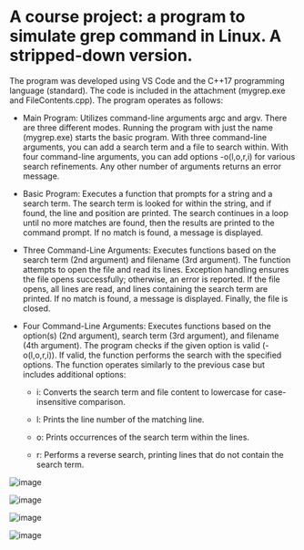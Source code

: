 # A course project: a program to simulate grep command in Linux. A stripped-down version.

The program was developed using VS Code and the C++17 programming language (standard). The code is included in the attachment (mygrep.exe and FileContents.cpp). The program operates as follows:

- Main Program: Utilizes command-line arguments argc and argv. There are three different modes. Running the program with just the name (mygrep.exe) starts the basic program. With three command-line arguments, you can add a search term and a file to search within. With four command-line arguments, you can add options -o(l,o,r,i) for various search refinements. Any other number of arguments returns an error message.

- Basic Program: Executes a function that prompts for a string and a search term. The search term is looked for within the string, and if found, the line and position are printed. The search continues in a loop until no more matches are found, then the results are printed to the command prompt. If no match is found, a message is displayed.

- Three Command-Line Arguments: Executes functions based on the search term (2nd argument) and filename (3rd argument). The function attempts to open the file and read its lines. Exception handling ensures the file opens successfully; otherwise, an error is reported. If the file opens, all lines are read, and lines containing the search term are printed. If no match is found, a message is displayed. Finally, the file is closed.

- Four Command-Line Arguments: Executes functions based on the option(s) (2nd argument), search term (3rd argument), and filename (4th argument). The program checks if the given option is valid (-o(l,o,r,i)). If valid, the function performs the search with the specified options. The function operates similarly to the previous case but includes additional options:

   - i: Converts the search term and file content to lowercase for case-insensitive comparison.
    
   - l: Prints the line number of the matching line.
    
   - o: Prints occurrences of the search term within the lines.
    
   - r: Performs a reverse search, printing lines that do not contain the search term.


![image](https://github.com/user-attachments/assets/7bd7e020-6b6d-4c5d-9520-db2476062bb3)

![image](https://github.com/user-attachments/assets/f1c1ba9c-47e5-4f12-89f4-bb58961e9c78)

![image](https://github.com/user-attachments/assets/b6333c20-5b9c-4c15-aa9f-c2972587daff)

![image](https://github.com/user-attachments/assets/c1550c48-9b9d-4223-acf5-e748e83c16c3)
